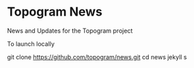 # Topogram News

News and Updates for the Topogram project

To launch locally

  git clone https://github.com/topogram/news.git
  cd news
  jekyll s
